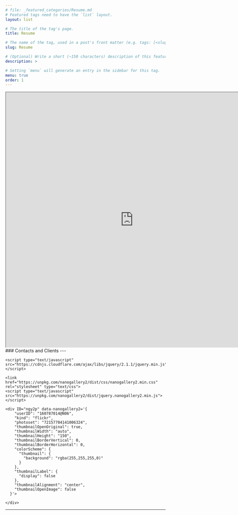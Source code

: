 ```yaml
---
# file: _featured_categories/Resume.md
# Featured tags need to have the `list` layout.
layout: list

# The title of the tag's page.
title: Resume

# The name of the tag, used in a post's front matter (e.g. tags: [<slug>]).
slug: Resume

# (Optional) Write a short (~150 characters) description of this featured tag.
description: >

# Setting `menu` will generate an entry in the sidebar for this tag.
menu: true
order: 1
---
```

<iframe src="https://drive.google.com/file/d/1kP2z0142QO7gVdhIuWdeQu1WOqnaEgyw/preview" width="800" height="800"></iframe>
### Contacts and Clients
---

<html>
  <head>
    <meta name="viewport" content="user-scalable=no, width=device-width, initial-scale=1, maximum-scale=1">

    <script type="text/javascript" src="https://cdnjs.cloudflare.com/ajax/libs/jquery/2.1.1/jquery.min.js"></script>

    <link href="https://unpkg.com/nanogallery2/dist/css/nanogallery2.min.css" rel="stylesheet" type="text/css">
    <script type="text/javascript" src="https://unpkg.com/nanogallery2/dist/jquery.nanogallery2.min.js"></script>

  </head>
  <body>


    <div ID="ngy2p" data-nanogallery2='{
        "userID": "160787014@N06",
        "kind": "flickr",
        "photoset": "72157704141006324",
        "thumbnailOpenOriginal": true,
        "thumbnailWidth": "auto",
        "thumbnailHeight": "150",
        "thumbnailBorderVertical": 0,
        "thumbnailBorderHorizontal": 0,
        "colorScheme": {
          "thumbnail": {
            "background": "rgba(255,255,255,0)"
          }
        },
        "thumbnailLabel": {
          "display": false
        },
        "thumbnailAlignment": "center",
        "thumbnailOpenImage": false
      }'>

    </div>
    
  </body>
</html>

---
